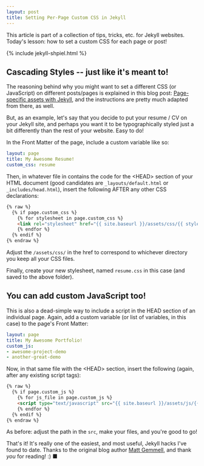 ```yaml
---
layout: post
title: Setting Per-Page Custom CSS in Jekyll
---
```

This article is part of a collection of tips, tricks, etc. for Jekyll websites. Today's lesson: how to set a custom CSS for each page or post!
<!--more-->

{% include jekyll-shpiel.html %}

## Cascading Styles -- just like it's meant to!

The reasoning behind why you might want to set a different CSS (or JavaScript) on different posts/pages is explained in this blog post: [Page-specific assets with Jekyll](http://mattgemmell.com/page-specific-assets-with-jekyll/), and the instructions are pretty much adapted from there, as well.

But, as an example, let's say that you decide to put your resume / CV on your Jekyll site, and perhaps you want it to be typographically styled just a bit differently than the rest of your website. Easy to do!

In the Front Matter of the page, include a custom variable like so:

~~~~~ yaml
layout: page
title: My Awesome Resume!
custom_css: resume
~~~~~

Then, in whatever file in contains the code for the &lt;HEAD&gt; section of your HTML document (good candidates are `_layouts/default.html` or `_includes/head.html`), insert the following AFTER any other CSS declarations:

~~~~~ html
{% raw %}
  {% if page.custom_css %}
    {% for stylesheet in page.custom_css %}
    <link rel="stylesheet" href="{{ site.baseurl }}/assets/css/{{ stylesheet }}.css">
    {% endfor %}
  {% endif %}
{% endraw %}
~~~~~

Adjust the `/assets/css/` in the href to correspond to whichever directory you keep all your CSS files.

Finally, create your new stylesheet, named `resume.css` in this case (and saved to the above folder).

## You can add custom JavaScript too!

This is also a dead-simple way to include a script in the HEAD section of an individual page. Again, add a custom variable (or list of variables, in this case) to the page's Front Matter:

~~~~~ yaml
layout: page
title: My Awesome Portfolio!
custom_js:
- awesome-project-demo
- another-great-demo
~~~~~

Now, in that same file with the &lt;HEAD&gt; section, insert the following (again, after any existing script tags):

~~~~~ html
{% raw %}
  {% if page.custom_js %}
    {% for js_file in page.custom_js %}
    <script type="text/javascript" src="{{ site.baseurl }}/assets/js/{{ js_file }}.js"></script>
    {% endfor %}
  {% endif %}
{% endraw %}
~~~~~

As before: adjust the path in the `src`, make your files, and you're good to go!


That's it! It's really one of the easiest, and most useful, Jekyll hacks I've found to date. Thanks to the original blog author [Matt Gemmell](http://mattgemmell.com/page-specific-assets-with-jekyll/), and thank *you* for reading! :)
■